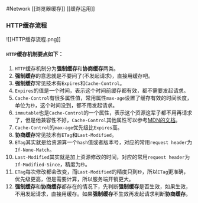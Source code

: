 #Network
[[浏览器缓存]]
[[缓存运用]]

### HTTP缓存流程
![[HTTP缓存流程.png]]

#### `HTTP`缓存机制要点如下：

1.  `HTTP`缓存机制分为**强制缓存**和**协商缓存**两类。
2.  **强制缓存**的意思就是不要问了(不发起请求)，直接用缓存吧。
3.  **强制缓存**常见技术有`Expires`和`Cache-Control`。
4.  `Expires`的值是一个时间，表示这个时间前缓存都有效，都不需要发起请求。
5.  `Cache-Control`有很多属性值，常用属性`max-age`设置了缓存有效的时间长度，单位为`秒`，这个时间没到，都不用发起请求。
6.  `immutable`也是`Cache-Control`的一个属性，表示这个资源这辈子都不用再请求了，但是他兼容性不好，`Cache-Control`其他属性可以参考[MDN的文档](https://link.segmentfault.com/?url=https%3A%2F%2Fdeveloper.mozilla.org%2Fzh-CN%2Fdocs%2FWeb%2FHTTP%2FHeaders%2FCache-Control)。
7.  `Cache-Control`的`max-age`优先级比`Expires`高。
8.  **协商缓存**常见技术有`ETag`和`Last-Modified`。
9.  `ETag`其实就是给资源算一个`hash`值或者版本号，对应的常用`request header`为`If-None-Match`。
10.  `Last-Modified`其实就是加上资源修改的时间，对应的常用`request header`为`If-Modified-Since`，精度为`秒`。
11.  `ETag`每次修改都会改变，而`Last-Modified`的精度只到`秒`，所以`ETag`更准确，优先级更高，但是需要计算，所以服务端开销更大。
12.  **强制缓存**和**协商缓存**都存在的情况下，先判断**强制缓存**是否生效，如果生效，不用发起请求，直接用缓存。如果**强制缓存**不生效再发起请求判断**协商缓存**。